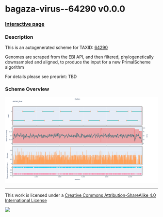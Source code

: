 # bagaza-virus--64290 v0.0.0

### [Interactive page](https://chrisgkent.github.io/schemes/bagaza-virus--64290-1000-v0.0.0)

### Description

This is an autogenerated scheme for TAXID: [64290](https://www.ncbi.nlm.nih.gov/Taxonomy/Browser/wwwtax.cgi?mode=Info&id=64290&lvl=3&lin=f&keep=1&srchmode=1&unlock)

Genomes are scraped from the EBI API, and then filtered, phylogenetically downsampled and aligned, to produce the input for a new PrimalScheme algorithm

For details please see preprint: TBD

### Scheme Overview

![Alt text](work/64290_final.png '64290_final.png')

------------------------------------------------------------------------

This work is licensed under a [Creative Commons Attribution-ShareAlike 4.0 International License](http://creativecommons.org/licenses/by-sa/4.0/) 

![](https://i.creativecommons.org/l/by-sa/4.0/88x31.png)